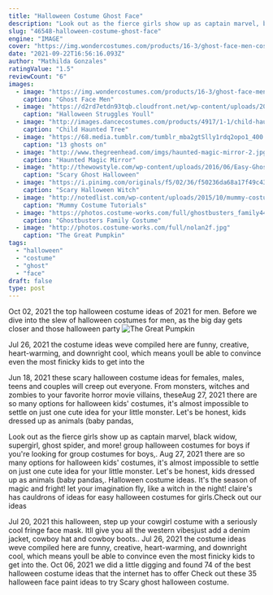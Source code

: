 ```yaml
---
title: "Halloween Costume Ghost Face"
description: "Look out as the fierce girls show up as captain marvel, black widow, supergirl, ghost spider, and more! group halloween costumes for boys if you're looking for group costumes for boys,"
slug: "46548-halloween-costume-ghost-face"
engine: "IMAGE"
cover: "https://img.wondercostumes.com/products/16-3/ghost-face-men-costume.jpg"
date: "2021-09-22T16:56:16.093Z"
author: "Mathilda Gonzales"
ratingValue: "1.5"
reviewCount: "6"
images:
  - image: "https://img.wondercostumes.com/products/16-3/ghost-face-men-costume.jpg"
    caption: "Ghost Face Men"
  - image: "https://d2rd7etdn93tqb.cloudfront.net/wp-content/uploads/2017/10/ghost-wearing-glasses-halloween-102017.jpg"
    caption: "Halloween Struggles Youll"
  - image: "http://images.dancecostumes.com/products/4917/1-1/child-haunted-tree-costume.jpg"
    caption: "Child Haunted Tree"
  - image: "https://68.media.tumblr.com/tumblr_mba2gtSlly1rdq2opo1_400.jpg"
    caption: "13 ghosts on"
  - image: "http://www.thegreenhead.com/imgs/haunted-magic-mirror-2.jpg"
    caption: "Haunted Magic Mirror"
  - image: "http://thewowstyle.com/wp-content/uploads/2016/06/Easy-Ghost-Halloween-Makeup.jpg"
    caption: "Scary Ghost Halloween"
  - image: "https://i.pinimg.com/originals/f5/02/36/f50236da68a17f49c43d6af5e4ce0030.jpg"
    caption: "Scary Halloween Witch"
  - image: "http://notedlist.com/wp-content/uploads/2015/10/mummy-costume-tutorials-and-ideas/7-mummy-costume-tutorials-and-ideas.jpg"
    caption: "Mummy Costume Tutorials"
  - image: "https://photos.costume-works.com/full/ghostbusters_family44.jpg"
    caption: "Ghostbusters Family Costume"
  - image: "http://photos.costume-works.com/full/nolan2f.jpg"
    caption: "The Great Pumpkin"
tags:
  - "halloween"
  - "costume"
  - "ghost"
  - "face"
draft: false
type: post
---
```


Oct 02, 2021 the top halloween costume ideas of 2021 for men. Before we dive into the slew of halloween costumes for men, as the big day gets closer and those halloween party
![The Great Pumpkin](http://photos.costume-works.com/full/nolan2f.jpg "The Great Pumpkin")

Jul 26, 2021 the costume ideas weve compiled here are funny, creative, heart-warming, and downright cool, which means youll be able to convince even the most finicky kids to get into the
<!--inArticleAds-->

<!--galleryOne-->

Jun 18, 2021 these scary halloween costume ideas for females, males, teens and couples will creep out everyone. From monsters, witches and zombies to your favorite horror movie villains, theseAug 27, 2021 there are so many options for halloween kids' costumes, it's almost impossible to settle on just one cute idea for your little monster. Let's be honest, kids dressed up as animals (baby pandas,
<!--inArticleAds-->

<!--galleryTwo-->

Look out as the fierce girls show up as captain marvel, black widow, supergirl, ghost spider, and more! group halloween costumes for boys if you're looking for group costumes for boys,. Aug 27, 2021 there are so many options for halloween kids' costumes, it's almost impossible to settle on just one cute idea for your little monster. Let's be honest, kids dressed up as animals (baby pandas,. Halloween costume ideas. It's the season of magic and fright! let your imagination fly, like a witch in the night! claire's has cauldrons of ideas for easy halloween costumes for girls.Check out our ideas
<!--galleryThree-->

Jul 20, 2021 this halloween, step up your cowgirl costume with a seriously cool fringe face mask. Itll give you all the western vibesjust add a denim jacket, cowboy hat and cowboy boots.. Jul 26, 2021 the costume ideas weve compiled here are funny, creative, heart-warming, and downright cool, which means youll be able to convince even the most finicky kids to get into the. Oct 06, 2021 we did a little digging and found 74 of the best halloween costume ideas that the internet has to offer  Check out these 35 halloween face paint ideas to try Scary ghost halloween costume.